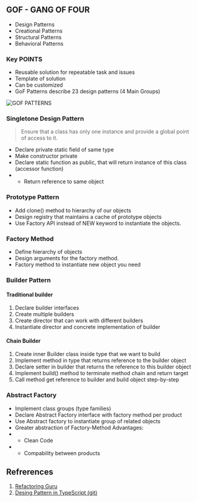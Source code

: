 ## GOF - GANG OF FOUR

 - Design Patterns
 - Creational Patterns
 - Structural Patterns
 - Behavioral Patterns

### Key POINTS
 - Reusable solution for repeatable task and issues
 - Template of solution
 - Can be customized
 - GoF Patterns describe 23 design patterns (4 Main Groups)

![GOF PATTERNS](https://live.staticflickr.com/7197/6804689564_8a6ff3efff_b.jpg)
### Singletone Design Pattern

> Ensure that a class has only one instance and provide a global point of access to it.

 - Declare private static field of same type
 - Make constructor private
 - Declare static function as public, that will return instance of this class (accessor function)
 - - Return reference to  same object

### Prototype Pattern

 - Add clone() method to hierarchy of our objects
 - Design registry that maintains a cache of prototype objects
 - Use Factory API instead of NEW keyword to instantiate the objects.

### Factory Method

 - Define hierarchy of objects
 - Design arguments for the factory method.
 - Factory method to instantiate new object you need

### Builder Pattern 
#### Traditional builder
 1. Declare builder interfaces
 2. Create multiple builders
 3. Create director that can work with different builders
 4. Instantiate director and concrete implementation of builder

 #### Chain Builder
 1. Create inner Builder class inside type that we want to build
 2. Implement method in type that returns reference to the builder object
 3. Declare setter in builder that returns the reference to this builder object
 4. Implement build() method to terminate method chain and return target 
 5. Call method get reference to builder and build object step-by-step 

### Abstract Factory

 - Implement class groups (type families)
 - Declare Abstract Factory interface with factory method per product
 - Use Abstract factory to instantiate group of related objects
 - Greater abstraction of Factory-Method
Advantages:
 - - Clean Code
 - - Compability between products

## Refrerences

 1. [Refactoring Guru](https://refactoring.guru/design-patterns)
 2. [Desing Pattern in TypeScript (git)](https://github.com/gztchan/design-patterns-in-typescript)

